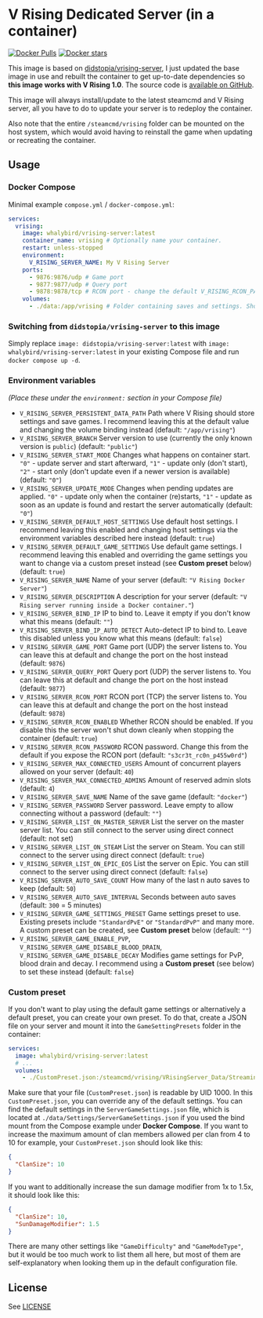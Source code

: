 # V Rising Dedicated Server (in a container)

[![Docker Pulls](https://img.shields.io/docker/pulls/whalybird/vrising-server.svg)](https://hub.docker.com/r/whalybird/vrising-server/)
[![Docker stars](https://img.shields.io/docker/stars/whalybird/vrising-server.svg)](https://hub.docker.com/r/whalybird/vrising-server)

This image is based on [didstopia/vrising-server](https://hub.docker.com/r/didstopia/vrising-server), I just updated the base image in use and rebuilt the container to get up-to-date dependencies so **this image works with V Rising 1.0**. The source code is [available on GitHub](https://github.com/C0Nd3Mnd/vrising-server/).

This image will always install/update to the latest steamcmd and V Rising server, all you have to do to update your server is to redeploy the container.

Also note that the entire `/steamcmd/vrising` folder can be mounted on the host system, which would avoid having to reinstall the game when updating or recreating the container.

## Usage

### Docker Compose

Minimal example `compose.yml` / `docker-compose.yml`:

```yaml
services:
  vrising:
    image: whalybird/vrising-server:latest
    container_name: vrising # Optionally name your container.
    restart: unless-stopped
    environment:
      V_RISING_SERVER_NAME: My V Rising Server
    ports:
      - 9876:9876/udp # Game port
      - 9877:9877/udp # Query port
      - 9878:9878/tcp # RCON port - change the default V_RISING_RCON_PASSWORD if you expose this port!
    volumes:
      - ./data:/app/vrising # Folder containing saves and settings. Should be owned by 1000:1000.
```

### Switching from `didstopia/vrising-server` to this image

Simply replace `image: didstopia/vrising-server:latest` with `image: whalybird/vrising-server:latest` in your existing Compose file and run `docker compose up -d`.

### Environment variables

*(Place these under the `environment:` section in your Compose file)*

* `V_RISING_SERVER_PERSISTENT_DATA_PATH` Path where V Rising should store settings and save games. I recommend leaving this at the default value and changing the volume binding instead (default: `"/app/vrising"`)
* `V_RISING_SERVER_BRANCH` Server version to use (currently the only known version is `public`) (default: `"public"`)
* `V_RISING_SERVER_START_MODE` Changes what happens on container start. `"0"` - update server and start afterward, `"1"` - update only (don't start), `"2"` - start only (don't update even if a newer version is available) (default: `"0"`)
* `V_RISING_SERVER_UPDATE_MODE` Changes when pending updates are applied. `"0"` - update only when the container (re)starts, `"1"` - update as soon as an update is found and restart the server automatically (default: `"0"`)
* `V_RISING_SERVER_DEFAULT_HOST_SETTINGS` Use default host settings. I recommend leaving this enabled and changing host settings via the environment variables described here instead (default: `true`)
* `V_RISING_SERVER_DEFAULT_GAME_SETTINGS` Use default game settings. I recommend leaving this enabled and overriding the game settings you want to change via a custom preset instead (see **Custom preset** below) (default: `true`)
* `V_RISING_SERVER_NAME` Name of your server (default: `"V Rising Docker Server"`)
* `V_RISING_SERVER_DESCRIPTION` A description for your server (default: `"V Rising server running inside a Docker container."`)
* `V_RISING_SERVER_BIND_IP` IP to bind to. Leave it empty if you don't know what this means (default: `""`)
* `V_RISING_SERVER_BIND_IP_AUTO_DETECT` Auto-detect IP to bind to. Leave this disabled unless you know what this means (default: `false`)
* `V_RISING_SERVER_GAME_PORT` Game port (UDP) the server listens to. You can leave this at default and change the port on the host instead (default: `9876`)
* `V_RISING_SERVER_QUERY_PORT` Query port (UDP) the server listens to. You can leave this at default and change the port on the host instead (default: `9877`)
* `V_RISING_SERVER_RCON_PORT` RCON port (TCP) the server listens to. You can leave this at default and change the port on the host instead (default: `9878`)
* `V_RISING_SERVER_RCON_ENABLED` Whether RCON should be enabled. If you disable this the server won't shut down cleanly when stopping the container (default: `true`)
* `V_RISING_SERVER_RCON_PASSWORD` RCON password. Change this from the default if you expose the RCON port (default: `"s3cr3t_rc0n_p455w0rd"`)
* `V_RISING_SERVER_MAX_CONNECTED_USERS` Amount of concurrent players allowed on your server (default: `40`)
* `V_RISING_SERVER_MAX_CONNECTED_ADMINS` Amount of reserved admin slots (default: `4`)
* `V_RISING_SERVER_SAVE_NAME` Name of the save game (default: `"docker"`)
* `V_RISING_SERVER_PASSWORD` Server password. Leave empty to allow connecting without a password (default: `""`)
* `V_RISING_SERVER_LIST_ON_MASTER_SERVER` List the server on the master server list. You can still connect to the server using direct connect (default: not set)
* `V_RISING_SERVER_LIST_ON_STEAM` List the server on Steam. You can still connect to the server using direct connect (default: `true`)
* `V_RISING_SERVER_LIST_ON_EPIC_EOS` List the server on Epic. You can still connect to the server using direct connect (default: `false`)
* `V_RISING_SERVER_AUTO_SAVE_COUNT` How many of the last n auto saves to keep (default: `50`)
* `V_RISING_SERVER_AUTO_SAVE_INTERVAL` Seconds between auto saves (default: `300` = 5 minutes)
* `V_RISING_SERVER_GAME_SETTINGS_PRESET` Game settings preset to use. Existing presets include `"StandardPvE"` or `"StandardPvP"` and many more. A custom preset can be created, see **Custom preset** below (default: `""`)
* `V_RISING_SERVER_GAME_ENABLE_PVP`, `V_RISING_SERVER_GAME_DISABLE_BLOOD_DRAIN`, `V_RISING_SERVER_GAME_DISABLE_DECAY` Modifies game settings for PvP, blood drain and decay. I recommend using a **Custom preset** (see below) to set these instead (default: `false`)

### Custom preset

If you don't want to play using the default game settings or alternatively a default preset, you can create your own preset. To do that, create a JSON file on your server and mount it into the `GameSettingPresets` folder in the container:

```yaml
services:
  image: whalybird/vrising-server:latest
  # ...
  volumes:
    - ./CustomPreset.json:/steamcmd/vrising/VRisingServer_Data/StreamingAssets/GameSettingPresets/CustomPreset.json
```

Make sure that your file (`CustomPreset.json`) is readable by UID 1000. In this `CustomPreset.json`, you can override any of the default settings. You can find the default settings in the `ServerGameSettings.json` file, which is located at `./data/Settings/ServerGameSettings.json` if you used the bind mount from the Compose example under **Docker Compose**. If you want to increase the maximum amount of clan members allowed per clan from 4 to 10 for example, your `CustomPreset.json` should look like this:

```json
{
  "ClanSize": 10
}
```

If you want to additionally increase the sun damage modifier from 1x to 1.5x, it should look like this:

```json
{
  "ClanSize": 10,
  "SunDamageModifier": 1.5
}
```

There are many other settings like `"GameDifficulty"` and `"GameModeType"`, but it would be too much work to list them all here, but most of them are self-explanatory when looking them up in the default configuration file.

## License

See [LICENSE](https://github.com/C0Nd3Mnd/vrising-server/blob/master/LICENSE)
